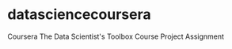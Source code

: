 datasciencecoursera
===================

Coursera The Data Scientist's Toolbox Course Project Assignment
